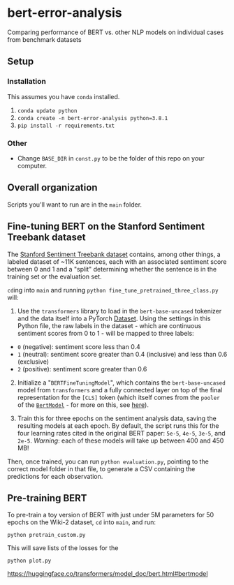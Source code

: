# bert-error-analysis

Comparing performance of BERT vs. other NLP models on individual cases from benchmark datasets

## Setup

### Installation

This assumes you have `conda` installed.

1. `conda update python`
2. `conda create -n bert-error-analysis python=3.8.1`
3. `pip install -r requirements.txt`

### Other

* Change `BASE_DIR` in `const.py` to be the folder of this repo on your computer.

## Overall organization

Scripts you'll want to run are in the `main` folder.

## Fine-tuning BERT on the Stanford Sentiment Treebank dataset

The [Stanford Sentiment Treebank dataset](https://nlp.stanford.edu/sentiment/treebank.html) 
contains, among other things, a labeled dataset of ~11K sentences, each with an associated 
sentiment score between 0 and 1 and a "split" determining whether the sentence is in the training
set or the evaluation set. 

`cd`ing into `main` and running `python fine_tune_pretrained_three_class.py` will:

1. Use the `transformers` library to load in the `bert-base-uncased` tokenizer and the data
itself into a PyTorch 
[Dataset](https://pytorch.org/docs/stable/data.html#torch.utils.data.Dataset). Using the settings 
in this Python file, the raw labels in the dataset - which are continuous sentiment scores from 0
to 1 - will be mapped to three labels:

* `0` (negative): sentiment score less than 0.4
* `1` (neutral): sentiment score greater than 0.4 (inclusive) and less than 0.6 (exclusive)
* `2` (positive): sentiment score greater than 0.6

2. Initialize a "`BERTFineTuningModel`", which contains the `bert-base-uncased` model from 
`transformers` and a fully connected layer on top of the final representation for the `[CLS]` 
token (which itself comes from the `pooler` of the 
[`BertModel`](https://huggingface.co/transformers/model_doc/bert.html#bertmodel) - for more on 
this, see [here](https://github.com/google-research/bert/issues/43)).

3. Train this for three epochs on the sentiment analysis data, saving the resulting models at each 
epoch. By default, the script runs this for the four learning rates cited in the original BERT 
paper: `5e-5`, `4e-5`, `3e-5`, and `2e-5`. *Warning*: each of these models will take up between 400 
and 450 MB!

Then, once trained, you can run `python evaluation.py`, pointing to the correct model folder in 
that file, to generate a CSV containing the predictions for each observation. 

## Pre-training BERT

To pre-train a toy version of BERT with just under 5M parameters for 50 epochs on the Wiki-2 
dataset, `cd` into `main`, and run:

```
python pretrain_custom.py
```

This will save lists of the losses for the 

```
python plot.py
```

https://huggingface.co/transformers/model_doc/bert.html#bertmodel
